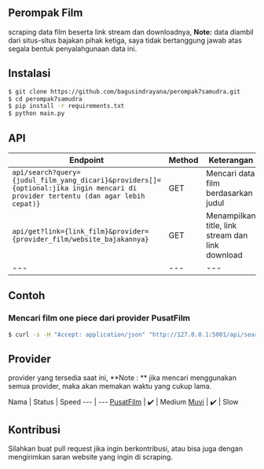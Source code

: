 ## Perompak Film
scraping data film beserta link stream dan downloadnya, **Note:** data diambil dari situs-situs bajakan pihak ketiga, saya tidak bertanggung jawab atas segala bentuk penyalahgunaan data ini.

## Instalasi
```bash
$ git clone https://github.com/bagusindrayana/perompak7samudra.git
$ cd perompak7samudra
$ pip install -r requirements.txt
$ python main.py
```

## API
Endpoint | Method | Keterangan
--- | --- | ---
`api/search?query={judul_film_yang_dicari}&providers[]={optional:jika ingin mencari di provider tertentu (dan agar lebih cepat)}` | GET | Mencari data film berdasarkan judul
`api/get?link={link_film}&provider={provider_film/website_bajakannya}` | GET | Menampilkan title, link stream dan link download
--- | --- | ---

## Contoh
### Mencari film one piece dari provider PusatFilm
```bash
$ curl -s -H "Accept: application/json" "http://127.0.0.1:5001/api/search?query=one%20piece&providers[]=PusatFilm"
```

## Provider
provider yang tersedia saat ini, **Note : ** jika mencari menggunakan semua provider, maka akan memakan waktu yang cukup lama.

Nama | Status | Speed
--- | ---
[PusatFilm](https://51.79.193.133) | ✔️ | Medium
[Muvi](http://128.199.130.38) | ✔️ | Slow

## Kontribusi
Silahkan buat pull request jika ingin berkontribusi, atau bisa juga dengan mengirimkan saran website yang ingin di scraping.